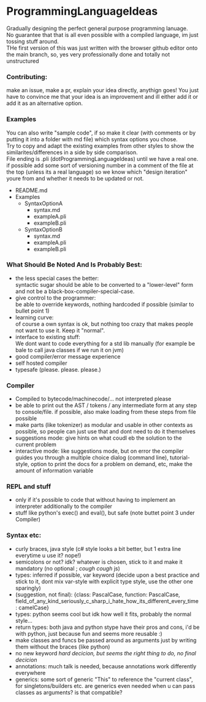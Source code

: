 # ProgrammingLanguageIdeas

Gradually designing the perfect general purpose programming lanuage. <br>
No guarantee that that is all even possible with a compiled language, im just tossing stuff around. <br>
THe first version of this was just written with the browser github editor onto the main branch, so, yes very professionally done and totally not unstructured

### Contributing:
make an issue, make a pr, explain your idea directly, anythign goes! You just have to convince me that your idea is an improvement and ill either add it or add it as an alternative option.

### Examples
You can also write "sample code", if so make it clear (with comments or by putting it into a folder with md file) which syntax options you chose. <br>
Try to copy and adapt the existing examples from other styles to show the similarites/differences in a side by side comparison. <br>
File ending is .pli (dotProgrammingLanguageIdeas) until we have a real one. <br>
if possible add some sort of versioning number in a comment of the file at the top (unless its a real language) so we know which "design iteration" youre from and whether it needs to be updated or not.

- README.md
- Examples
    - SyntaxOptionA
        - syntax.md
        - exampleA.pli
        - exampleB.pli
    - SyntaxOptionB
        - syntax.md
        - exampleA.pli
        - exampleB.pli 

### What Should Be Noted And Is Probably Best:
- the less special cases the better: <br>
    syntactic sugar should be able to be converted to a "lower-level" form and not be a black-box-compiler-special-case.
- give control to the programmer: <br>
    be able to override keywords, nothing hardcoded if possible (similar to bullet point 1)
- learning curve: <br>
    of course a own syntax is ok, but nothing too crazy that makes people not want to use it. Keep it "normal".
- interface to existing stuff: <br>
    We dont want to code everything for a std lib manually (for example be bale to call java classes if we run it on jvm)
- good compiler/error message experience
- self hosted compiler
- typesafe (please. please. please.)

### Compiler
- Compiled to bytecode/machinecode/... not interpreted please
- be able to print out the AST / tokens / any intermediate form at any step to console/file. if possible, also make loading from these steps from file possible
- make parts (like tokenizer) as modular and usable in other contexts as possible, so people can just use that and dont need to do it themselves
- suggestions mode: give hints on what coudl eb the solution to the current problem
- interactive mode: like suggestions mode, but on error the compiler guides you through a multiple choice dialog (command line), tutorial-style, option to print the docs for a problem on demand, etc, make the amount of information variable

### REPL and stuff
- only if it's possible to code that without having to implement an interpreter additionally to the compiler
- stuff like python's exec() and eval(), but safe (note buttet point 3 under Compiler)

### Syntax etc:
- curly braces, java style (c# style looks a bit better, but 1 extra line everytime u use it? nope!)
- semicolons or not? idk? whatever is chosen, stick to it and make it mandatory (no optional ; *cough cough* js)
- types: inferred if possible, var keyword (decide upon a best practice and stick to it, dont mix var-style with explicit type style, use the other one sparingly)
- (suggestion, not final): {class: PascalCase, function: PascalCase, field_of_any_kind_seriously_c_sharp_i_hate_how_its_different_every_time: camelCase}
- types: python seems cool but idk how well it fits, probably the normal style...
- return types: both java and python stype have their pros and cons, i'd be with python, just because fun and seems more reusable :)
- make classes and funcs be passed around as arguments just by writing them without the braces (like python)
- no new keyword *hard decicion, but seems the right thing to do, no final decicion*
- annotations: much talk is needed, because annotations work differently everywhere
- generics: some sort of generic "This" to reference the "current class", for singletons/builders etc. are generics even needed when u can pass classes as arguments? is that compatible?
